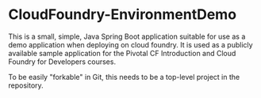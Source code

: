 CloudFoundry-EnvironmentDemo
============================

This is a small, simple, Java Spring Boot application suitable for use as a demo application when deploying on cloud foundry.  It is used as a publicly available sample application for the Pivotal CF Introduction and Cloud Foundry for Developers courses.

To be easily "forkable" in Git, this needs to be a top-level project in the repository.
